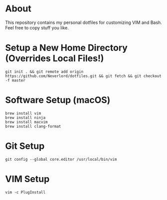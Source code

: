 # About

This repository contains my personal dotfiles for customizing VIM and Bash.
Feel free to copy stuff you like.

# Setup a New Home Directory (Overrides Local Files!)

```
git init . && git remote add origin https://github.com/Neverlord/dotfiles.git && git fetch && git checkout -f master
```

# Software Setup (macOS)

```
brew install vim
brew install ninja
brew install macvim
brew install clang-format
```

# Git Setup

```
git config --global core.editor /usr/local/bin/vim
```

# VIM Setup

```
vim -c PlugInstall
```

